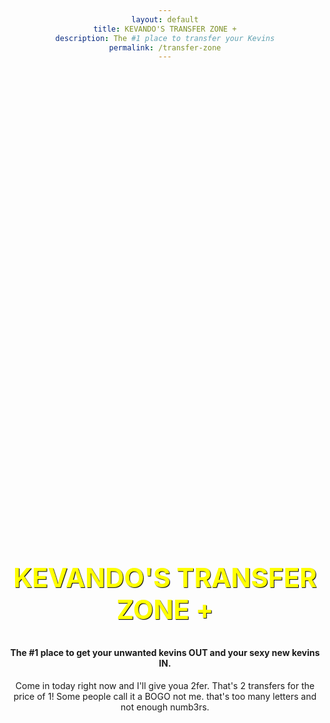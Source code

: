 ```yaml
---
layout: default
title: KEVANDO'S TRANSFER ZONE +
description: The #1 place to transfer your Kevins
permalink: /transfer-zone
---
```


<style>
  * {
    text-align: center; 
  }
  
  h2 {
    color: yellow;
    text-shadow: 1px 1px 1px black;
    font-size: 3em;
    text-align: center;
    margin-top: 20vh;
  
  }
  </style>

## KEVANDO'S TRANSFER ZONE +

#### The #1 place to get your unwanted kevins OUT and your sexy new kevins IN. 

Come in today right now and I'll give youa 2fer. That's 2 transfers for the price of 1!  Some people call it a BOGO not me. that's too many letters and not enough numb3rs.
